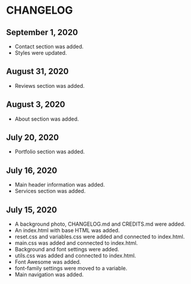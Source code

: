 # CHANGELOG

## September 1, 2020
- Contact section was added.
- Styles were updated.

## August 31, 2020
- Reviews section was added.

## August 3, 2020
- About section was added.

## July 20, 2020
- Portfolio section was added.

## July 16, 2020
- Main header information was added.
- Services section was added.

## July 15, 2020
- A background photo, CHANGELOG.md and CREDITS.md were added.
- An index.html with base HTML was added.
- reset.css and variables.css were added and connected to index.html.
- main.css was added and connected to index.html.
- Background and font settings were added.
- utils.css was added and connected to index.html.
- Font Awesome was added.
- font-family settings were moved to a variable.
- Main navigation was added.
